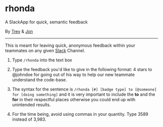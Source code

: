 # rhonda
A SlackApp for quick, semantic feedback

By [Trev](http://trev.com/about/) & [Jon](https://www.linkedin.com/in/norstromjonathan)
___
This is meant for leaving quick, anonymous feedback within your teammates on any given [Slack](https://slack.com/) Channel.

1. Type `/rhonda` into the text box

2. Type the feedback you'd like to give in the following format: 4 stars to @johndoe for going out of his way to help our new teammate understand the code-base.

3. The syntax for the sentence is `/rhonda [#] [badge type] to [@someone] for [doing something]` and it is very important to include the **to** and the **for** in their respectful places otherwise you could end up with unintended results.

4. For the time being, avoid using commas in your quantity. Type 3589 instead of 3,983. 
